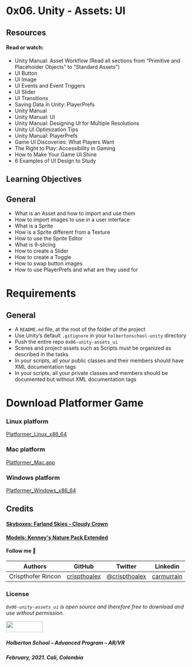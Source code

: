 <!-- <a href= "url"><img src="https://s3.amazonaws.com/intranet-projects-files/holbertonschool-cs-unity/435/0.gif" width="900px"></a>
<br> -->

# 0x06. Unity - Assets: UI

## Resources
#### Read or watch:

* Unity Manual: Asset Workflow (Read all sections from “Primitive and Placeholder Objects” to “Standard Assets”)
* UI Button
* UI Image
* UI Events and Event Triggers
* UI Slider
* UI Transitions
* Saving Data in Unity: PlayerPrefs
* Unity Manual
* Unity Manual: UI
* Unity Manual: Designing UI for Multiple Resolutions
* Unity UI Optimization Tips
* Unity Manual: PlayerPrefs
* Game UI Discoveries: What Players Want
* The Right to Play: Accessibility in Gaming
* How to Make Your Game UI Shine
* 6 Examples of UI Design to Study

## Learning Objectives

## General
* What is an Asset and how to import and use them
* How to import images to use in a user interface
* What is a Sprite
* How is a Sprite different from a Texture
* How to use the Sprite Editor
* What is 9-slicing
* How to create a Slider
* How to create a Toggle
* How to swap button images
* How to use PlayerPrefs and what are they used for

# Requirements
## General
* A ``README.md`` file, at the root of the folder of the project
* Use Unity’s default ``.gitignore`` in your ``holbertonschool-unity`` directory
* Push the entire repo ``0x06-unity-assets_ui``
* Scenes and project assets such as Scripts must be organized as described in the tasks
* In your scripts, all your public classes and their members should have XML documentation tags
* In your scripts, all your private classes and members should be documented but without XML documentation tags

# Download Platformer Game

### Linux platform
[Platformer_Linux_x86_64]()

### Mac platform
[Platformer_Mac.app]()

### Windows platform
[Platformer_Windows_x86_64]()



## Credits
#### [Skyboxes: Farland Skies - Cloudy Crown](https://assetstore.unity.com/packages/2d/textures-materials/sky/farland-skies-cloudy-crown-60004#reviews)

#### [Models: Kenney's Nature Pack Extended](https://kenney.nl/assets/nature-pack-extended)


#### Follow me 💬

| Authors | GitHub | Twitter | Linkedin |
| :---: | :---: | :---: | :---: |
| Crispthofer Rincon | [crispthoalex](https://github.com/crispthoalex) | [@crispthoalex](https://twitter.com/crispthoalex) | [carmurrain](https://www.linkedin.com/in/carmurrain) |

### License
*`0x06-unity-assets_ui` is open source and therefore free to download and use without permission.*

<a href="url"><img src="https://www.holbertonschool.com/holberton-logo.png" align="middle" width="100" height="30"></a>

##### Holberton School – Advanced Program – AR/VR
##### February, 2021. Cali, Colombia

